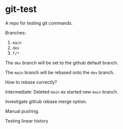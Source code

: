 # git-test
A repo for testing git commands.

Branches:

1. `main`
1. `dev`
1. `f/*`

The `dev` branch will be set to the github default branch.

The `main` branch will be rebased onto the `dev` branch.

How to rebase correctly?

Intermediate:
Deleted `main` as started new `main` branch.

Investigate github rebase merge option.

Manual pushing.

Testing linear history
